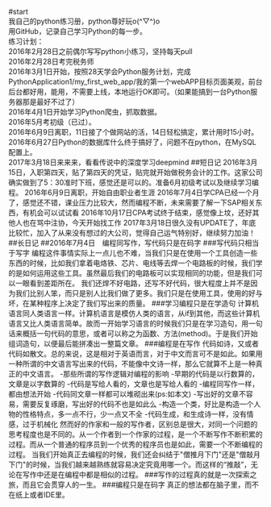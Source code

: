 #start
<br>我自己的python练习册，python尊好玩o(^▽^)o
<br>用GitHub，记录自己学习Python的每一步。
<br>练习计划：
<br>2016年2月28日之前偶尔写写python小练习，坚持每天pull
<br>2016年2月28日考完税务师
<br>2016年3月1日开始，按照28天学会Python服务计划，完成PythonApplication1/my_first_web_app/我的第一个webAPP目标页面美观，前台后台都好用，能用，不需要上线，本地运行OK即可。（如果能搞到一台Python服务器那是最好不过了）
<br>2016年4月1日开始学习Python爬虫，抓取数据。
<br>2016年5月考初级（已过）。
<br>2016年6月9日离职，11日接了个做网站的活，14日轻松搞定，累计用时15小时。
<br>2016年6月27日Python的数据库什么终于搞好了，问题不在python，在MySQL配置上。
<br>2017年3月18日来来来，看看传说中的深度学习deepmind
##短日记
2016年3月15日，入职第四天，贴了第四天的凭证，贴完就开始做税务会计的工作。这家公司确实做到了5：30准时下班，感觉还是可以的。准备6月初级考试以及继续学习编程。
2016年6月9日离职，开始自由职业者生涯
2016年7月4日学CPA已经一个月了，感觉还不错，课业压力比较大，然而编程不断，未来需要了解一下SAP相关东西，有机会可以试试看
2016年10月17日CPA考试终于结束，感觉像上坟，还好其他人也在骂中注协，今天开始找工作
2017年3月18日很久没有UPDATE了，年底比较忙，加入了从来没有想过的大公司，觉得自己运气特别好，继续努力加油！
##长日记
##2016年7月4日　编程同写作，写代码只是在码字
###写代码只相当于写字
编程这件事情实际上一点儿也不难，当我们只是在使用一个工具创造一些东西的时候，比如我们拿着电烙铁、芯片、电线等去焊一个电路板的时候，我们学的是如何运用这些工具。虽然最后我们的电路板可以实现相同的功能，但是我们可以一眼看到差距所在。
我们还焊不好电路，还写不好代码，很大程度上并不是因为我们比别人笨，而只是别人比我们做了更多。我们只是在使用工具，使用的好与坏，在某种程序上决定了我们写出来的质量。
###学习编程只是在学造句
计算机语言同人类语言一样。计算机语言是模仿人类的语言，从if到其他，而这些计算机语言又比人类语言简单。故而一开始学习语言的时候我们只是在学习造句，用一句话来概括一句代码的意思，或者可以称之为函数、方法(method)。于是我们开始组词造句，以便最后能拼凑出一整篇文章。
###编程是在写作
代码如诗，又或者代码如散文。总的来说，这是相对于英语而言，对于中文而言可不是如此。如果用一种所谓的中文语言写出来的代码，不能像中文诗一样，那么它就算不上是一种真正的中文语言。
-那些所谓的写作逻辑对编程的影响
-早期的代码是以行数算的，文章是以字数算的
-代码是写给人看的，文章也是写给人看的
-编程同写作一样，都由想法开始
-代码同文章一样都可以堆砌出来(ps:如本文)
-写出好的文章不容易，需要反复琢磨，写出好的代码不也是如此么
-构造一个类，好比是构造一个人物的性格特点，多一点不行，少一点又不全
-代码生成，和生成诗一样，没有情感，过于机械化
然而好的作家和一般的写作者，区别总是很大，对同一个问题的思考程度也是不同的。从一个作者到一个作家的过程，是一个不断写作不断积累的过程。而从一个普通的程序员到一个优秀的程序员也是如此，需要一个不断编程的过程。
当我们开始真正去编程的时候，我们还会纠结于"僧推月下门"还是"僧敲月下门"的时候，当我们越来越熟练就容易决定究竟用哪一个。而这样的“推敲”，无论在写作中还是在编程中都是相似的过程。
###写作的过程真的就是一次探索之旅，而且它会贯穿人的一生。
###编程只是在码字
真正的想法都在脑子里，而不在纸上或者IDE里。